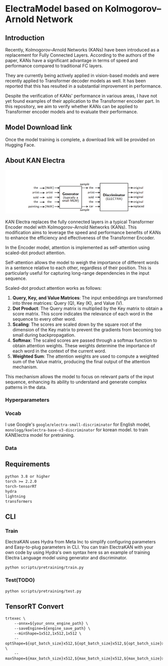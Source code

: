 # ElectraModel based on Kolmogorov–Arnold Network

## Introduction

Recently, Kolmogorov–Arnold Networks (KANs) have been introduced as a replacement for Fully Connected Layers.
According to the authors of the paper, KANs have a significant advantage in terms of speed and performance compared to traditional FC layers.

They are currently being actively applied in vision-based models and were recently applied to Transformer decoder models as well.
It has been reported that this has resulted in a substantial improvement in performance.

Despite the verification of KANs' performance in various areas, I have not yet found examples of their application to the Transformer encoder part.
In this repository, we aim to verify whether KANs can be applied to Transformer encoder models and to evaluate their performance.

## Model Download link

Once the model training is complete, a download link will be provided on Hugging Face.

## About KAN Electra

![KAN Electra Model](static/electra.png)

KAN Electra replaces the fully connected layers in a typical Transformer Encoder model with Kolmogorov–Arnold Networks (KANs). This modification aims to leverage the speed and performance benefits of KANs to enhance the efficiency and effectiveness of the Transformer Encoder.

In the Encoder model, attention is implemented as self-attention using scaled-dot product attention.

Self-attention allows the model to weigh the importance of different words in a sentence relative to each other, regardless of their position. This is particularly useful for capturing long-range dependencies in the input sequence.

Scaled-dot product attention works as follows:
1. **Query, Key, and Value Matrices**: The input embeddings are transformed into three matrices: Query (Q), Key (K), and Value (V).
2. **Dot Product**: The Query matrix is multiplied by the Key matrix to obtain a score matrix. This score indicates the relevance of each word in the sequence to every other word.
3. **Scaling**: The scores are scaled down by the square root of the dimension of the Key matrix to prevent the gradients from becoming too small during backpropagation.
4. **Softmax**: The scaled scores are passed through a softmax function to obtain attention weights. These weights determine the importance of each word in the context of the current word.
5. **Weighted Sum**: The attention weights are used to compute a weighted sum of the Value matrix, producing the final output of the attention mechanism.

This mechanism allows the model to focus on relevant parts of the input sequence, enhancing its ability to understand and generate complex patterns in the data.

### Hyperparameters

### Vocab

I use Google's `google/electra-small-discriminator` for English model, `monologg/koelectra-base-v3-discriminator` for korean model. to train KANElectra model for pretraining.

### Data

## Requirements

```text
python 3.8 or higher
torch >= 2.2.0
torch-tensorRT
hydra
lightning
transformers
```

## CLI

### Train

ElectraKAN uses Hydra from Meta Inc to simplify configuring parameters and Easy-to-plug parameters in CLI. You can train ElectraKAN with your own code by using Hydra's own syntax here ss an example of training Electra Language model using generator and discriminator.

```shell
python scripts/pretraining/train.py
```

### Test(TODO)

```shell
python scripts/pretraining/test.py

```

## TensorRT Convert

```shell
trtexec \
    --onnx=${your_onnx_engine_path} \
    --saveEngine=${engine_save_path} \
    --minShape=1x512,1x512,1x512 \
    --optShape=${opt_batch_size}x512,${opt_batch_size}x512,${opt_batch_size}x512 \
    --maxShape=${max_batch_size}x512,${max_batch_size}x512,${max_batch_size}x512
```
